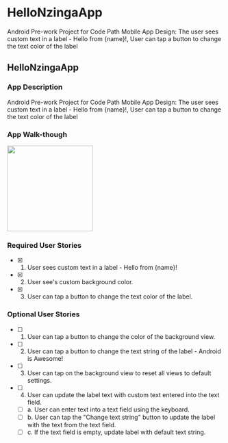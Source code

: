 # HelloNzingaApp
Android Pre-work Project for Code Path Mobile App Design: The user sees custom text in a label - Hello from {name}!, User can tap a button to change the text color of the label

## HelloNzingaApp

### App Description
Android Pre-work Project for Code Path Mobile App Design: The user sees custom text in a label - Hello from {name}!, User can tap a button to change the text color of the label

### App Walk-though   

<img src="https://i.imgur.com/iu5vUuS.gif" width=200><br>

### Required User Stories
- [x] 1. User sees custom text in a label - Hello from {name}!
- [x] 2. User see's custom background color.
- [x] 3. User can tap a button to change the text color of the label.

### Optional User Stories
- [ ] 1. User can tap a button to change the color of the background view.  
- [ ] 2. User can tap a button to change the text string of the label - Android is Awesome!  
- [ ] 3. User can tap on the background view to reset all views to default settings.  
- [ ] 4. User can update the label text with custom text entered into the text field.  
   - [ ] a. User can enter text into a text field using the keyboard.  
   - [ ] b. User can tap the "Change text string" button to update the label with the text from the text field.  
   - [ ] c. If the text field is empty, update label with default text string.  
